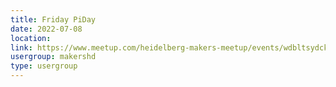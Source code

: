 ```yaml
---
title: Friday PiDay
date: 2022-07-08
location: 
link: https://www.meetup.com/heidelberg-makers-meetup/events/wdbltsydckblb/
usergroup: makershd
type: usergroup
---
```

